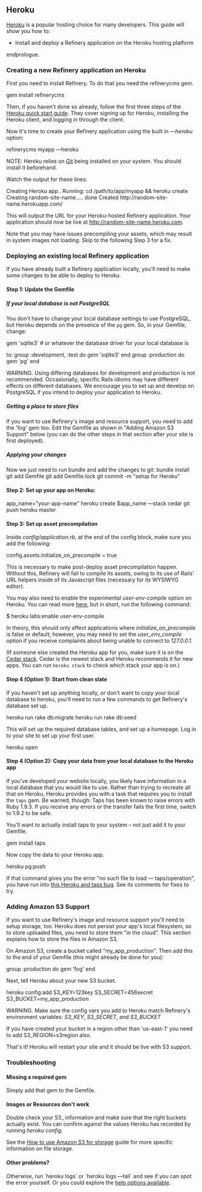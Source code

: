 Heroku
------

[Heroku](http://heroku.com) is a popular hosting choice for many
developers. This
guide will show you how to:

-   Install and deploy a Refinery application on the Heroku hosting
    platform

endprologue.

### Creating a new Refinery application on Heroku

First you need to install Refinery. To do that you need the refinerycms
gem.

<shell>
gem install refinerycms
</shell>

Then, if you haven't done so already, follow the first three steps of
the
[Heroku quick start
guide](https://devcenter.heroku.com/articles/quickstart).
They cover signing up for Heroku, installing the Heroku client, and
logging
in through the client.

Now it's time to create your Refinery application using the built in
*—heroku*
option:

<shell>
refinerycms myapp —heroku
</shell>

NOTE: Heroku relies on [Git](http://git-scm.com/download) being
installed on your system. You should install it beforehand.

Watch the output for these lines:

<shell>
Creating Heroku app..
Running: cd /path/to/app/myapp && heroku create
Creating random-site-name….. done
Created http://random-site-name.herokuapp.com/
</shell>

This will output the URL for your Heroku-hosted Refinery application.
Your
application should now be live at http://random-site-name.heroku.com.

Note that you may have issues precompiling your assets, which may result
in
system images not loading. Skip to the following Step 3 for a fix.

### Deploying an existing local Refinery application

If you have already built a Refinery application locally, you'll need to
make
some changes to be able to deploy to Heroku.

#### Step 1: Update the Gemfile

##### If your local database is not PostgreSQL

You don't have to change your local database settings to use PostgreSQL,
but
Heroku depends on the presence of the `pg` gem. So, in your Gemfile,
change:

<shell>
gem 'sqlite3' # or whatever the database driver for your local database
is
</shell>

to:
<shell>
group :development, :test do
 gem 'sqlite3'
end
group :production do
 gem 'pg'
end
</shell>

WARNING. Using differing databases for development and production is
not
recommended. Occasionally, specific Rails idioms may have different
effects
on different databases. We encourage you to set up and develop on
PostgreSQL
if you intend to deploy your application to Heroku.

##### Getting a place to store files

If you want to use Refinery's image and resource support, you need to
add the
'fog' gem too. Edit the Gemfile as shown in "Adding Amazon S3 Support"
below
(you can do the other steps in that section after your site is first
deployed).

##### Applying your changes

Now we just need to run bundle and add the changes to git:
<shell>
bundle install
git add Gemfile
git add Gemfile.lock
git commit -m "setup for Heroku"
</shell>

#### Step 2: Set up your app on Heroku:

<shell>
app_name="your-app-name"
heroku create $app_name —stack cedar
git push heroku master
</shell>

#### Step 3: Set up asset precompilation

Inside *config/application.rb*, at the end of the config block, make
sure you
add the following:

<ruby>
config.assets.initialize_on_precompile = true
</ruby>

This is necessary to make post-deploy asset precompilation happen.
Without this,
Refinery will fail to compile its assets, owing to its use of Rails' URL
helpers
inside of its Javascript files (necessary for its WYSIWYG editor).

You may also need to enable the experimental *user-env-compile* option
on
Heroku. You can read more
[here](https://devcenter.heroku.com/articles/labs-user-env-compile), but
in
short, run the following command:

<shell>
$ heroku labs:enable user-env-compile
</shell>

In theory, this should only affect applications where
*initialize_on_precompile*
is false or default; however, you may need to set the
*user_env_compile* option
if you receive complaints about being unable to connect to *127.0.0.1*.

(If someone else created the Heroku app for you, make sure it is on the
[Cedar stack](https://devcenter.heroku.com/articles/cedar). Cedar is the
newest
stack and Heroku recommends it for new apps. You can run `heroku stack`
to check
which stack your app is on.)

#### Step 4 (Option 1): Start from clean slate

If you haven't set up anything locally, or don't want to copy your
local
database to heroku, you'll need to run a few commands to get Refinery's
database set up.

<shell>
heroku run rake db:migrate
heroku run rake db:seed
</shell>

This will set up the required database tables, and set up a homepage.
Log in to your site to set up your first user.

<shell>
heroku open
</shell>

#### Step 4 (Option 2): Copy your data from your local database to the Heroku app

If you've developed your website locally, you likely have information in
a local
database that you would like to use. Rather than trying to recreate all
that on
Heroku, Heroku provides you with a task that requires you to install the
`taps`
gem. Be warned, though: Taps has been known to raise errors with Ruby
1.9.3.
If you receive any errors or the transfer fails the first time, switch
to 1.9.2
to be safe.

You'll want to actually install taps to your system – not just add it to
your
Gemfile.

<shell>
gem install taps
</shell>

Now copy the data to your Heroku app.

<shell>
heroku pg:push
</shell>

If that command gives you the error "no such file to load —
taps/operation",
you have run into
[this Heroku and taps bug](https://github.com/heroku/heroku/issues/69).
See its comments for fixes to try.

### Adding Amazon S3 Support

If you want to use Refinery's image and resource support you'll need to
setup
storage, too. Heroku does not persist your app's local filesystem, so to
store
uploaded files, you need to store them "in the cloud". This section
explains how
to store the files in Amazon S3.

On Amazon S3, create a bucket called "my_app_production". Then add
this to the
end of your Gemfile (this might already be done for you):

<ruby>
group :production do
 gem 'fog'
end
</ruby>

Next, tell Heroku about your new S3 bucket.

<shell>
heroku config:add S3_KEY=123key S3_SECRET=456secret
S3_BUCKET=my_app_production
</shell>

WARNING. Make sure the config vars you add to Heroku match Refinery's
environment variables: *S3_KEY*, *S3_SECRET*, and *S3_BUCKET*

If you have created your bucket in a region other than 'us-east-1' you
need to
add S3_REGION=s3region also.

That's it! Heroku will restart your site and it should be live with S3
support.

### Troubleshooting

#### Missing a required gem

Simply add that gem to the Gemfile.

#### Images or Resources don't work

Double check your S3_ information and make sure that the right buckets
actually
exist. You can confirm against the values Heroku has recorded by
running
*heroku config*.

See the
[How to use Amazon S3 for
storage](http://refinerycms.com/guides/amazon-s3-for-uploads)
guide for more specific information on file storage.

#### Other problems?

Otherwise, run \`heroku logs\` or \`heroku logs —tail\` and see if you
can spot the
error yourself. Or you could explore the [help options
available](/guides/how-to-get-help).
